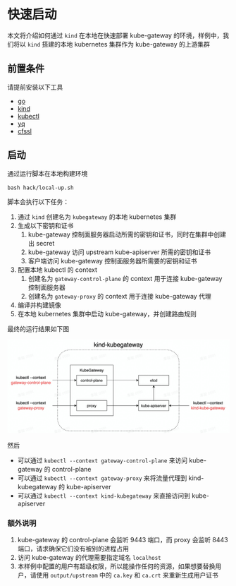 # 快速启动

本文将介绍如何通过 `kind` 在本地在快速部署 kube-gateway 的环境，样例中，我们将以 `kind` 搭建的本地 kubernetes 集群作为 kube-gateway 的上游集群

## 前置条件

请提前安装以下工具
- [go](https://go.dev/doc/install)
- [kind](https://kind.sigs.k8s.io/docs/user/quick-start/#installation)
- [kubectl](https://kubernetes.io/docs/tasks/tools/)
- [yq](https://github.com/mikefarah/yq#install)
- [cfssl](https://github.com/cloudflare/cfssl#installation)

## 启动

通过运行脚本在本地构建环境

```
bash hack/local-up.sh
```

脚本会执行以下任务：
1. 通过 `kind` 创建名为 `kubegateway` 的本地 kubernetes 集群
2. 生成以下密钥和证书
   1. kube-gateway 控制面服务器启动所需的密钥和证书，同时在集群中创建出 secret
   2. kube-gateway 访问 upstream kube-apiserver 所需的密钥和证书
   3. 客户端访问 kube-gateway 控制面服务器所需要的密钥和证书
3. 配置本地 kubectl 的 context
   1. 创建名为 `gateway-control-plane` 的 context 用于连接 kube-gateway 控制面服务器
   2. 创建名为 `gateway-proxy` 的 context 用于连接 kube-gateway 代理
4. 编译并构建镜像
5. 在本地 kubernetes 集群中启动 kube-gateway，并创建路由规则

最终的运行结果如下图

![arch](../image/local-up.jpg)

然后
- 可以通过 `kubectl --context gateway-control-plane` 来访问 kube-gateway 的 control-plane
- 可以通过 `kubectl --context gateway-proxy` 来将流量代理到 kind-kubegateway 的 kube-apiserver
- 可以通过 `kubectl --context kind-kubegateway` 来直接访问到 kube-apiserver

### 额外说明
1. kube-gateway 的 control-plane 会监听 9443 端口，而 proxy 会监听 8443 端口，请求确保它们没有被别的进程占用
2. 访问 kube-gateway 的代理需要指定域名 `localhost` 
3. 本样例中配置的用户有超级权限，所以能操作任何的资源，如果想要替换用户，请使用 `output/upstream` 中的 `ca.key` 和 `ca.crt` 来重新生成用户证书



